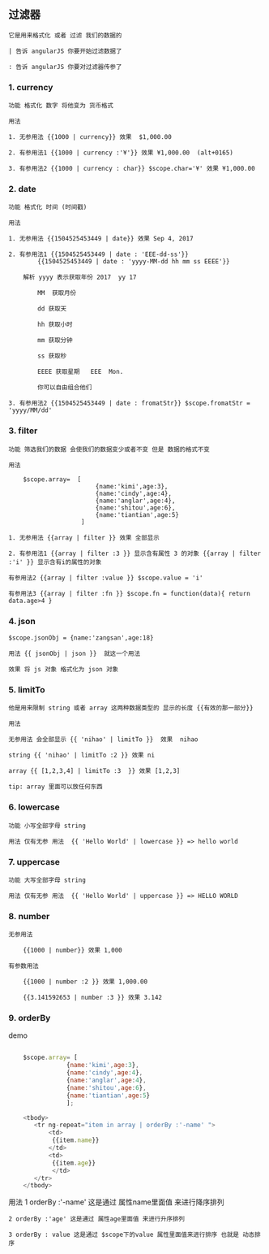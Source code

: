 ## 过滤器

    它是用来格式化 或者 过滤 我们的数据的

    | 告诉 angularJS 你要开始过滤数据了

    : 告诉 angularJS 你要对过滤器传参了

### 1. currency

    功能 格式化 数字 将他变为 货币格式

    用法

    1. 无参用法 {{1000 | currency}} 效果  $1,000.00

    2. 有参用法1 {{1000 | currency :'¥'}} 效果 ¥1,000.00  (alt+0165)

    3. 有参用法2 {{1000 | currency : char}} $scope.char='¥' 效果 ¥1,000.00

### 2. date

    功能 格式化 时间 (时间戳)

    用法

    1. 无参用法 {{1504525453449 | date}} 效果 Sep 4, 2017

    2. 有参用法1 {{1504525453449 | date : 'EEE-dd-ss'}}  
            {{1504525453449 | date : 'yyyy-MM-dd hh mm ss EEEE'}}

        解析 yyyy 表示获取年份 2017  yy 17

            MM  获取月份  

            dd 获取天

            hh 获取小时

            mm 获取分钟

            ss 获取秒

            EEEE 获取星期   EEE  Mon.

            你可以自由组合他们

    3. 有参用法2 {{1504525453449 | date : fromatStr}} $scope.fromatStr = 'yyyy/MM/dd'

### 3. filter

    功能 筛选我们的数据 会使我们的数据变少或者不变 但是 数据的格式不变

    用法 

        $scope.array=  [
                            {name:'kimi',age:3},
                            {name:'cindy',age:4},
                            {name:'anglar',age:4},
                            {name:'shitou',age:6},
                            {name:'tiantian',age:5}
                        ]    

    1. 无参用法 {{array | filter }} 效果 全部显示

    2. 有参用法1 {{array | filter :3 }} 显示含有属性 3 的对象 {{array | filter :'i' }} 显示含有i的属性的对象

    有参用法2 {{array | filter :value }} $scope.value = 'i'

    有参用法3 {{array | filter :fn }} $scope.fn = function(data){ return data.age>4 }

### 4. json

    $scope.jsonObj = {name:'zangsan',age:18}

    用法 {{ jsonObj | json }}  就这一个用法

    效果 将 js 对象 格式化为 json 对象

### 5. limitTo

    他是用来限制 string 或者 array 这两种数据类型的 显示的长度 {{有效的那一部分}}

    用法

    无参用法 会全部显示 {{ 'nihao' | limitTo }}  效果  nihao

    string {{ 'nihao' | limitTo :2 }} 效果 ni

    array {{ [1,2,3,4] | limitTo :3  }} 效果 [1,2,3]

    tip: array 里面可以放任何东西

### 6. lowercase

    功能 小写全部字母 string

    用法 仅有无参 用法  {{ 'Hello World' | lowercase }} => hello world 

### 7. uppercase

    功能 大写全部字母 string

    用法 仅有无参 用法  {{ 'Hello World' | uppercase }} => HELLO WORLD

### 8. number

    无参用法

        {{1000 | number}} 效果 1,000

    有参数用法

        {{1000 | number :2 }} 效果 1,000.00

        {{3.141592653 | number :3 }} 效果 3.142

### 9. orderBy

demo

```js

    $scope.array= [
                {name:'kimi',age:3},
                {name:'cindy',age:4},
                {name:'anglar',age:4},
                {name:'shitou',age:6},
                {name:'tiantian',age:5}
                ];
```
```js
    <tbody>
       <tr ng-repeat="item in array | orderBy :'-name' ">
           <td>
            {{item.name}}
           </td>
           <td>
            {{item.age}}
            </td>
       </tr>
    </tbody>
```
用法 
    1 orderBy :'-name' 这是通过 属性name里面值 来进行降序排列

    2 orderBy :'age' 这是通过 属性age里面值 来进行升序排列

    3 orderBy : value 这是通过 $scope下的value 属性里面值来进行排序 也就是 动态排序